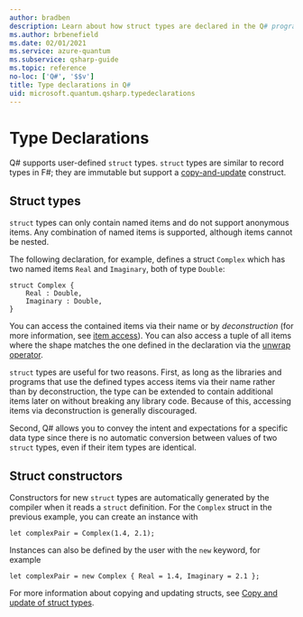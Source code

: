 ```yaml
---
author: bradben
description: Learn about how struct types are declared in the Q# programming language.
ms.author: brbenefield
ms.date: 02/01/2021
ms.service: azure-quantum
ms.subservice: qsharp-guide
ms.topic: reference
no-loc: ['Q#', '$$v']
title: Type declarations in Q#
uid: microsoft.quantum.qsharp.typedeclarations
---
```


# Type Declarations

Q# supports user-defined `struct` types. `struct` types are similar to record types in F#; they are immutable but support a [copy-and-update](xref:microsoft.quantum.qsharp.copyandupdateexpressions) construct.

## Struct types

`struct` types can only contain named items and do not support anonymous items. Any combination of named items is supported, although items cannot be nested.

The following declaration, for example, defines a struct `Complex` which has two named items `Real` and `Imaginary`, both of type `Double`:

```qsharp
struct Complex {
    Real : Double,
    Imaginary : Double,
}
```

You can access the contained items via their name or by *deconstruction* (for more information, see [item access](xref:microsoft.quantum.qsharp.itemaccessexpression#item-access-for-struct-types)).
You can also access a tuple of all items where the shape matches the one defined in the declaration via the [unwrap operator](xref:microsoft.quantum.qsharp.itemaccessexpression#item-access-for-struct-types).

`struct` types are useful for two reasons. First, as long as the libraries and programs that use the defined types access items via their name rather than by deconstruction, the type can be extended to contain additional items later on without breaking any library code. Because of this, accessing items via deconstruction is generally discouraged.

Second, Q# allows you to convey the intent and expectations for a specific data type since there is no automatic conversion between values of two `struct` types, even if their item types are identical.

## Struct constructors

Constructors for new `struct` types are automatically generated by the compiler when it reads a `struct` definition. For the `Complex` struct in the previous example, you can create an instance with

```qsharp
let complexPair = Complex(1.4, 2.1);
```

Instances can also be defined by the user with the `new` keyword, for example

```qsharp
let complexPair = new Complex { Real = 1.4, Imaginary = 2.1 };
```

For more information about copying and updating structs, see [Copy and update of struct types](xref:microsoft.quantum.qsharp.copyandupdateexpressions#copy-and-update-of-struct-types).




